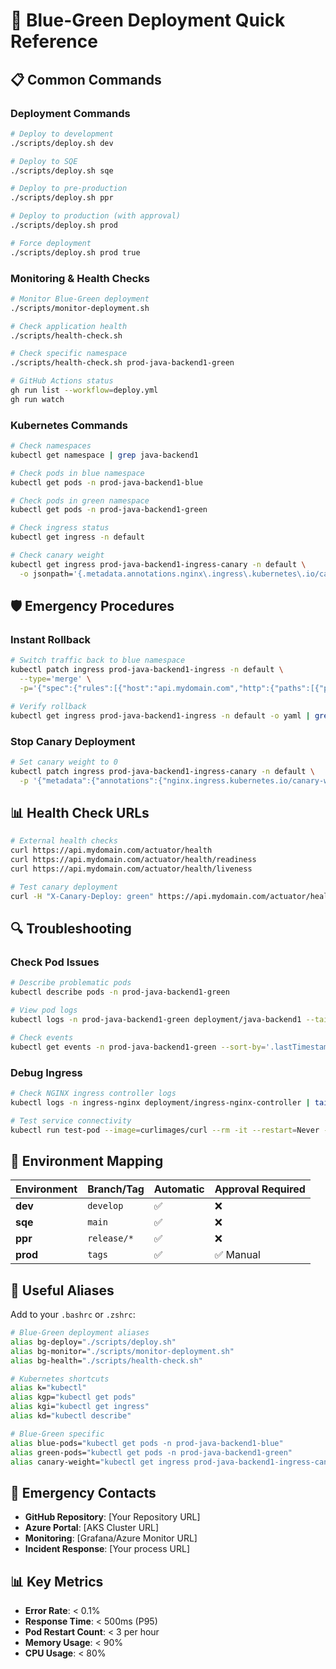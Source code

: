# 🚀 Blue-Green Deployment Quick Reference

## 📋 **Common Commands**

### **Deployment Commands**
```bash
# Deploy to development
./scripts/deploy.sh dev

# Deploy to SQE
./scripts/deploy.sh sqe

# Deploy to pre-production
./scripts/deploy.sh ppr

# Deploy to production (with approval)
./scripts/deploy.sh prod

# Force deployment
./scripts/deploy.sh prod true
```

### **Monitoring & Health Checks**
```bash
# Monitor Blue-Green deployment
./scripts/monitor-deployment.sh

# Check application health
./scripts/health-check.sh

# Check specific namespace
./scripts/health-check.sh prod-java-backend1-green

# GitHub Actions status
gh run list --workflow=deploy.yml
gh run watch
```

### **Kubernetes Commands**
```bash
# Check namespaces
kubectl get namespace | grep java-backend1

# Check pods in blue namespace
kubectl get pods -n prod-java-backend1-blue

# Check pods in green namespace
kubectl get pods -n prod-java-backend1-green

# Check ingress status
kubectl get ingress -n default

# Check canary weight
kubectl get ingress prod-java-backend1-ingress-canary -n default \
  -o jsonpath='{.metadata.annotations.nginx\.ingress\.kubernetes\.io/canary-weight}'
```

## 🛡️ **Emergency Procedures**

### **Instant Rollback**
```bash
# Switch traffic back to blue namespace
kubectl patch ingress prod-java-backend1-ingress -n default \
  --type='merge' \
  -p='{"spec":{"rules":[{"host":"api.mydomain.com","http":{"paths":[{"path":"/(backend1/|$)(.*)","pathType":"ImplementationSpecific","backend":{"service":{"name":"java-backend1-service","namespace":"prod-java-backend1-blue","port":{"number":80}}}}]}}]}}'

# Verify rollback
kubectl get ingress prod-java-backend1-ingress -n default -o yaml | grep namespace
```

### **Stop Canary Deployment**
```bash
# Set canary weight to 0
kubectl patch ingress prod-java-backend1-ingress-canary -n default \
  -p '{"metadata":{"annotations":{"nginx.ingress.kubernetes.io/canary-weight":"0"}}}'
```

## 📊 **Health Check URLs**
```bash
# External health checks
curl https://api.mydomain.com/actuator/health
curl https://api.mydomain.com/actuator/health/readiness
curl https://api.mydomain.com/actuator/health/liveness

# Test canary deployment
curl -H "X-Canary-Deploy: green" https://api.mydomain.com/actuator/health
```

## 🔍 **Troubleshooting**

### **Check Pod Issues**
```bash
# Describe problematic pods
kubectl describe pods -n prod-java-backend1-green

# View pod logs
kubectl logs -n prod-java-backend1-green deployment/java-backend1 --tail=50

# Check events
kubectl get events -n prod-java-backend1-green --sort-by='.lastTimestamp'
```

### **Debug Ingress**
```bash
# Check NGINX ingress controller logs
kubectl logs -n ingress-nginx deployment/ingress-nginx-controller | tail -50

# Test service connectivity
kubectl run test-pod --image=curlimages/curl --rm -it --restart=Never -- /bin/sh
```

## 🎯 **Environment Mapping**

| Environment | Branch/Tag | Automatic | Approval Required |
|-------------|------------|-----------|-------------------|
| **dev** | `develop` | ✅ | ❌ |
| **sqe** | `main` | ✅ | ❌ |
| **ppr** | `release/*` | ✅ | ❌ |
| **prod** | `tags` | ✅ | ✅ Manual |

## 📱 **Useful Aliases**
Add to your `.bashrc` or `.zshrc`:
```bash
# Blue-Green deployment aliases
alias bg-deploy="./scripts/deploy.sh"
alias bg-monitor="./scripts/monitor-deployment.sh"
alias bg-health="./scripts/health-check.sh"

# Kubernetes shortcuts
alias k="kubectl"
alias kgp="kubectl get pods"
alias kgi="kubectl get ingress"
alias kd="kubectl describe"

# Blue-Green specific
alias blue-pods="kubectl get pods -n prod-java-backend1-blue"
alias green-pods="kubectl get pods -n prod-java-backend1-green"
alias canary-weight="kubectl get ingress prod-java-backend1-ingress-canary -n default -o jsonpath='{.metadata.annotations.nginx\.ingress\.kubernetes\.io/canary-weight}'"
```

## 🚨 **Emergency Contacts**
- **GitHub Repository**: [Your Repository URL]
- **Azure Portal**: [AKS Cluster URL]
- **Monitoring**: [Grafana/Azure Monitor URL]
- **Incident Response**: [Your process URL]

## 📊 **Key Metrics**
- **Error Rate**: < 0.1%
- **Response Time**: < 500ms (P95)
- **Pod Restart Count**: < 3 per hour
- **Memory Usage**: < 90%
- **CPU Usage**: < 80%